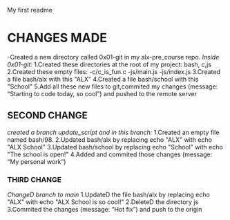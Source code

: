 My first readme

 # CHANGES MADE
-Created a new directory called 0x01-git in my  alx-pre_course repo.
*Inside 0x01-git:*
1.Created these directories at the root of my  project: bash, c,js
2.Created  these empty files:
-c/c_is_fun.c
-js/main.js
-js/index.js
3.Created  a file bash/alx with this "ALX"
4.Created a file bash/school with this "School"
5.Add all these new files to git,commited my changes (message: “Starting to code today, so cool”) and pushed to the remote server
## SECOND CHANGE
*created a branch update_script and in this branch:*
1.Created an empty file named bash/98.
2.Updated bash/alx by replacing echo "ALX" with echo "ALX School"
3.Updated bash/school by replacing echo "School" with echo "The school is open!"
4.Added and commited those changes (message: “My personal work”)
### THIRD CHANGE
*ChangeD branch to main*
1.UpdateD the file bash/alx by replacing echo "ALX" with echo "ALX School is so cool!"
2.DeleteD the directory js
3.Commited the changes (message: “Hot fix”) and push to the origin
